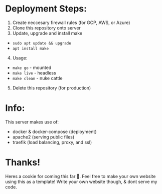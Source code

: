 # Deployment Steps:
1. Create neccesary firewall rules (for GCP, AWS, or Azure)
2. Clone this repository onto server
3. Update, upgrade and install make
 - ```sudo apt update && upgrade```
 - ```apt install make```
4. Usage:
 - ```make go``` - mounted
 - ```make live``` - headless
 - ```make clean``` - nuke cattle
5. Delete this repository (for production)

# Info:
This server makes use of:
 - docker & docker-compose (deployment)
 - apache2 (serving public files)
 - traefik (load balancing, proxy, and ssl)

# Thanks!
Heres a cookie for coming this far 🍪. Feel free to make your own website using this as a template! Write your own website though, & dont serve my code.